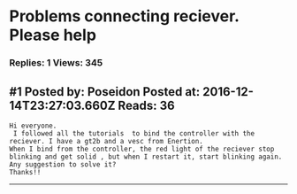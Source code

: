 # Problems connecting reciever. Please help

### Replies: 1 Views: 345

## \#1 Posted by: Poseidon Posted at: 2016-12-14T23:27:03.660Z Reads: 36

```
Hi everyone.
 I followed all the tutorials  to bind the controller with the reciever. I have a gt2b and a vesc from Enertion. 
When I bind from the controller, the red light of the reciever stop blinking and get solid , but when I restart it, start blinking again. Any suggestion to solve it?
Thanks!!
```

---
